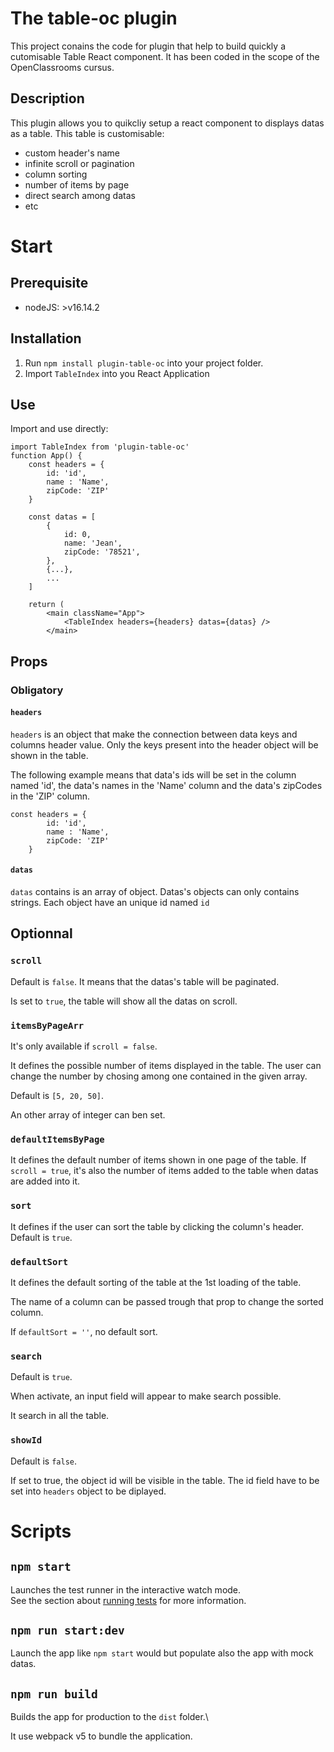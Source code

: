 # The table-oc plugin

This project conains the code for plugin that help to build quickly a cutomisable Table React component.
It has been coded in the scope of the OpenClassrooms cursus.

## Description

This plugin allows you to quikcliy setup a react component to displays datas as a table.
This table is customisable:

- custom header's name
- infinite scroll or pagination
- column sorting
- number of items by page
- direct search among datas
- etc

# Start

## Prerequisite

- nodeJS: >v16.14.2

## Installation

1. Run `npm install plugin-table-oc` into your project folder.
2. Import `TableIndex` into you React Application

## Use

Import and use directly:

```
import TableIndex from 'plugin-table-oc'
function App() {
    const headers = {
        id: 'id',
        name : 'Name',
        zipCode: 'ZIP'
    }

    const datas = [
        {
            id: 0,
            name: 'Jean',
            zipCode: '78521',
        },
        {...},
        ...
    ]

    return (
        <main className="App">
            <TableIndex headers={headers} datas={datas} />
        </main>

```

## Props

### Obligatory

#### `headers`

`headers` is an object that make the connection between data keys and columns header value. Only the keys present into the header object will be shown in the table.

The following example means that data's ids will be set in the column named 'id', the data's names in the 'Name' column and the data's zipCodes in the 'ZIP' column.

```
const headers = {
        id: 'id',
        name : 'Name',
        zipCode: 'ZIP'
    }
```

#### `datas`

`datas` contains is an array of object.
Datas's objects can only contains strings.
Each object have an unique id named `id`

## Optionnal

### `scroll`

Default is `false`. It means that the datas's table will be paginated.

Is set to `true`, the table will show all the datas on scroll.

### `itemsByPageArr`

It's only available if `scroll = false`.

It defines the possible number of items displayed in the table. The user can change the number by chosing among one contained in the given array.

Default is `[5, 20, 50]`.

An other array of integer can ben set.

### `defaultItemsByPage`

It defines the default number of items shown in one page of the table.
If `scroll = true`, it's also the number of items added to the table when datas are added into it.

### `sort`

It defines if the user can sort the table by clicking the column's header.
Default is `true`.

### `defaultSort`

It defines the default sorting of the table at the 1st loading of the table.

The name of a column can be passed trough that prop to change the sorted column.

If `defaultSort = ''`, no default sort.

### `search`

Default is `true`.

When activate, an input field will appear to make search possible.

It search in all the table.

### `showId`

Default is `false`.

If set to true, the object id will be visible in the table.
The id field have to be set into `headers` object to be diplayed.

# Scripts

## `npm start`

Launches the test runner in the interactive watch mode.\
See the section about [running tests](https://facebook.github.io/create-react-app/docs/running-tests) for more information.

## `npm run start:dev`

Launch the app like `npm start` would but populate also the app with mock datas.

## `npm run build`

Builds the app for production to the `dist` folder.\

It use webpack v5 to bundle the application.
